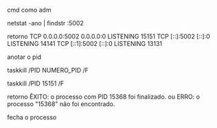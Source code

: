 cmd como adm

netstat -ano | findstr :5002

retorno
  TCP    0.0.0.0:5002           0.0.0.0:0              LISTENING       15151
  TCP    [::]:5002              [::]:0                 LISTENING       14141
  TCP    [::1]:5002             [::]:0                 LISTENING       13131

anotar o pid

taskkill /PID NUMERO_PID /F

taskkill /PID 15151 /F

retorno
ÊXITO: o processo com PID 15368 foi finalizado.
ou
ERRO: o processo "15368" não foi encontrado.

fecha o processo


